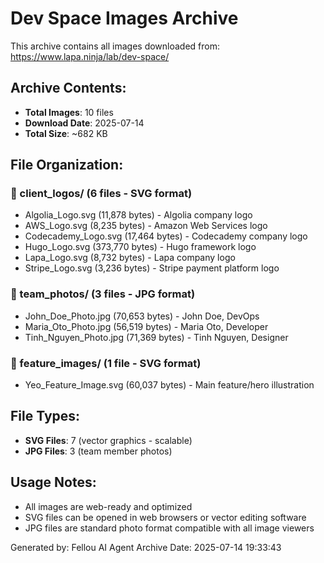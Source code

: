 # Dev Space Images Archive

This archive contains all images downloaded from: https://www.lapa.ninja/lab/dev-space/

## Archive Contents:
- **Total Images**: 10 files
- **Download Date**: 2025-07-14
- **Total Size**: ~682 KB

## File Organization:

### 📁 client_logos/ (6 files - SVG format)
- Algolia_Logo.svg (11,878 bytes) - Algolia company logo
- AWS_Logo.svg (8,235 bytes) - Amazon Web Services logo  
- Codecademy_Logo.svg (17,464 bytes) - Codecademy company logo
- Hugo_Logo.svg (373,770 bytes) - Hugo framework logo
- Lapa_Logo.svg (8,732 bytes) - Lapa company logo
- Stripe_Logo.svg (3,236 bytes) - Stripe payment platform logo

### 📁 team_photos/ (3 files - JPG format)
- John_Doe_Photo.jpg (70,653 bytes) - John Doe, DevOps
- Maria_Oto_Photo.jpg (56,519 bytes) - Maria Oto, Developer  
- Tinh_Nguyen_Photo.jpg (71,369 bytes) - Tinh Nguyen, Designer

### 📁 feature_images/ (1 file - SVG format)
- Yeo_Feature_Image.svg (60,037 bytes) - Main feature/hero illustration

## File Types:
- **SVG Files**: 7 (vector graphics - scalable)
- **JPG Files**: 3 (team member photos)

## Usage Notes:
- All images are web-ready and optimized
- SVG files can be opened in web browsers or vector editing software
- JPG files are standard photo format compatible with all image viewers

Generated by: Fellou AI Agent
Archive Date: 2025-07-14 19:33:43